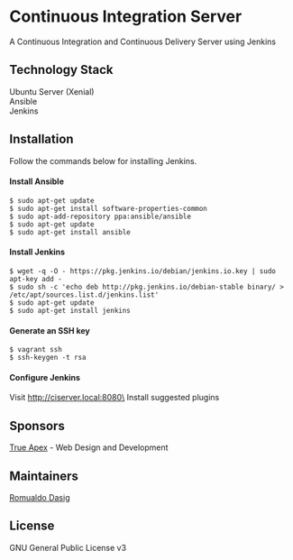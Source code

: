 # Continuous Integration Server
A Continuous Integration and Continuous Delivery Server using Jenkins

## Technology Stack
Ubuntu Server (Xenial)\
Ansible\
Jenkins

## Installation
Follow the commands below for installing Jenkins.

#### Install Ansible
```
$ sudo apt-get update
$ sudo apt-get install software-properties-common
$ sudo apt-add-repository ppa:ansible/ansible
$ sudo apt-get update
$ sudo apt-get install ansible
```

#### Install Jenkins
```
$ wget -q -O - https://pkg.jenkins.io/debian/jenkins.io.key | sudo apt-key add -
$ sudo sh -c 'echo deb http://pkg.jenkins.io/debian-stable binary/ > /etc/apt/sources.list.d/jenkins.list'
$ sudo apt-get update
$ sudo apt-get install jenkins
```

#### Generate an SSH key
```
$ vagrant ssh
$ ssh-keygen -t rsa
```

#### Configure Jenkins
Visit http://ciserver.local:8080\
Install suggested plugins

## Sponsors
[True Apex](https://www.trueapex.com) - Web Design and Development

## Maintainers
[Romualdo Dasig](https://github.com/dasigr)

## License
GNU General Public License v3